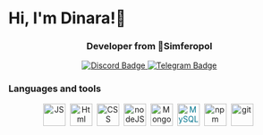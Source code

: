 <div id="header" align="left">
  <h1> Hi, I'm Dinara!👋</h1>
  </div>
  <div id="header" align="center">
  <h3>Developer from 📍Simferopol</h3>
</div>
<div align="center">
  <a href="https://discord.com/dinarablyakim">
    <img src="https://img.shields.io/badge/Discord-purple?style=for-the-badge&logo=discord&logoColor=white" alt="Discord Badge"/>
  </a>
  <a href="https://t.me/dinarablyakim">
    <img src="https://img.shields.io/badge/Telegram-blue?style=for-the-badge&logo=telegram&logoColor=white" alt="Telegram Badge"/>
  </a>
</div>

  <div algin ="left">
    <h3> Languages and tools</h3>
 </div>
<div align="center">
  <img src="https://cdn.jsdelivr.net/gh/devicons/devicon/icons/javascript/javascript-original.svg"
    title="JS" width="40" style="display: inline-block;">&nbsp;
  <img src="https://cdn.jsdelivr.net/gh/devicons/devicon/icons/html5/html5-original.svg"
    title="Html" width="40" style="display: inline-block;">&nbsp;
  <img src="https://cdn.jsdelivr.net/gh/devicons/devicon/icons/css3/css3-original.svg"
    title="CSS" width="40" style="display: inline-block;">&nbsp;
  <img src="https://cdn.jsdelivr.net/gh/devicons/devicon/icons/nodejs/nodejs-original.svg"
    title="nodeJS" width="40" style="display: inline-block;">&nbsp;
  <img src="https://cdn.jsdelivr.net/gh/devicons/devicon/icons/mongodb/mongodb-plain-wordmark.svg"
    title="MongoDB" width="40" style="display: inline-block;">&nbsp;
  <img src="https://cdn.jsdelivr.net/gh/devicons/devicon/icons/mysql/mysql-original-wordmark.svg"
    title="MySQL" width="40" style="display: inline-block; color: #00758F;">&nbsp;
  <img src="https://cdn.jsdelivr.net/gh/devicons/devicon/icons/npm/npm-original-wordmark.svg"
    title="npm" width="40" style="display: inline-block;">&nbsp;
  <img src="https://cdn.jsdelivr.net/gh/devicons/devicon/icons/git/git-plain.svg"
    title="git" width="40" style="display: inline-block;">&nbsp;
</div>


<div id="stat" align="center">
    <img src="https://github-profile-summary-cards.vercel.app/api/cards/profile-details?username=DinaraAblyakimova&theme=github_dark" alt=""/>
    <img src="https://github-profile-summary-cards.vercel.app/api/cards/most-commit-language?username=DinaraAblyakimova&theme=github_dark" alt=""/>
     <img src="https://github-profile-summary-cards.vercel.app/api/cards/stats?username=DinaraAblyakimova&theme=github_dark" alt=""/>
</div>

